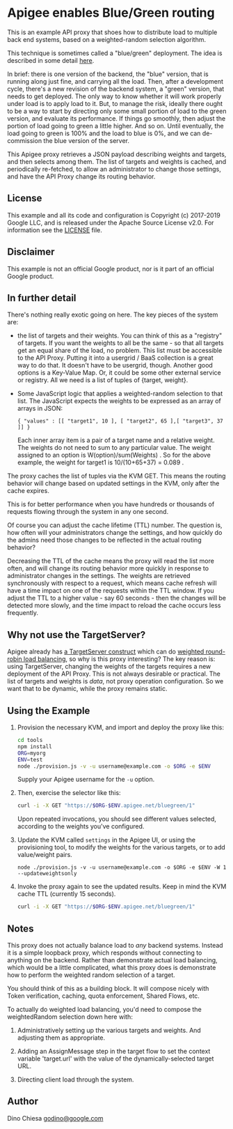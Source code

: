 # Apigee enables Blue/Green routing

This is an example API proxy that shoes how to distribute load to multiple back end
systems, based on a weighted-random selection algorithm.

This technique is sometimes called a "blue/green" deployment. The idea is described in
some detail
[here](https://cloudnative.io/blog/2015/02/the-dos-and-donts-of-bluegreen-deployment/).

In brief: there is one version of the backend, the "blue" version, that is running along
just fine, and carrying all the load.  Then, after a development cycle, there's a new
revision of the backend system, a "green" version, that needs to get deployed. The only
way to know whether it will work properly under load is to apply load to it.  But, to
manage the risk, ideally there ought to be a way to start by directing only some small
portion of load to the green version, and evaluate its performance. If things go
smoothly, then adjust the portion of load going to green a little higher.  And so
on. Until eventually, the load going to green is 100% and the load to blue is 0%, and we
can de-commission the blue version of the server.

This Apigee proxy retrieves a JSON payload describing weights and targets, and then
selects among them.  The list of targets and weights is cached, and periodically
re-fetched, to allow an administrator to change those settings, and have the API Proxy
change its routing behavior.

## License

This example and all its code and configuration
is Copyright (c) 2017-2019 Google LLC, and is released under the
Apache Source License v2.0. For information see the [LICENSE](LICENSE) file.

## Disclaimer

This example is not an official Google product, nor is it part of an official Google product.

## In further detail

There's nothing really exotic going on here. The key pieces of the system are:

- the list of targets and their weights. You can think of this as a "registry" of
  targets.  If you want the weights to all be the same - so that all targets get an
  equal share of the load, no problem. This list must be accessible to the API Proxy.
  Putting it into a usergrid / BaaS collection is a great way to do that. It doesn't
  have to be usergrid, though. Another good options is a Key-Value Map. Or, it could be
  some other external service or registry. All we need is a list of tuples of {target,
  weight}.

- Some JavaScript logic that applies a weighted-random selection to that list. The JavaScript
  expects the weights to be expressed as an array of arrays in JSON:

  ```
  { "values" : [[ "target1", 10 ], [ "target2", 65 ],[ "target3", 37 ]] }
  ```

  Each inner array item is a pair of a target name and a relative weight. The weights do
  not need to sum to any particular value. The weight assigned to an option is
  W(option)/sum(Weights) .  So for the above example, the weight for target1 is
  10/(10+65+37) = 0.089 .

The proxy caches the list of tuples via the KVM GET. This means the routing behavior will
change based on updated settings in the KVM, only after the cache expires.

This is for better performance  when you have hundreds or thousands of requests flowing through the
system in any one second.

Of course you can adjust the cache lifetime (TTL) number. The question is, how often
will your administrators change the settings, and how quickly do the admins need those
changes to be reflected in the actual routing behavior?

Decreasing the TTL of the cache means the proxy will read the list more often, and will
change its routing behavior more quickly in response to administrator changes in the
settings.  The weights are retrieved synchronously with respect to a request, which
means cache refresh will have a time impact on one of the requests within the TTL
window. If you adjust the TTL to a higher value - say 60 seconds - then the changes will
be detected more slowly, and the time impact to reload the cache occurs less frequently.


## Why not use the TargetServer?

Apigee already has [a TargetServer
construct](http://docs.apigee.com/api-services/content/load-balancing-across-backend-servers) which
can do [weighted round-robin load
balancing](https://community.apigee.com/articles/17980/how-to-use-target-servers-in-your-api-proxies.html),
so why is this proxy interesting?  The key reason is: using TargetServer, changing the weights of
the targets requires a new deployment of the API Proxy. This is not always desirable or
practical. The list of targets and weights is *data*, not proxy operation
configuration. So we want that to be dynamic, while the proxy remains static.


## Using the Example

1. Provision the necessary KVM, and import and deploy the proxy like this:

   ```sh
   cd tools
   npm install
   ORG=myorg
   ENV=test
   node ./provision.js -v -u username@example.com -o $ORG -e $ENV
   ```

   Supply your Apigee username for the `-u` option.


2. Then, exercise the selector like this:
   ```sh
   curl -i -X GET "https://$ORG-$ENV.apigee.net/bluegreen/1"
   ```

   Upon repeated invocations, you should see different values selected,
   according to the weights you've configured.

3. Update the KVM called `settings` in the Apigee UI, or using the provisioning tool, to modify the weights for
   the various targets, or to add value/weight pairs.
   ```
   node ./provision.js -v -u username@example.com -o $ORG -e $ENV -W 1 --updateweightsonly
   ```

4. Invoke the proxy again to
   see  the updated results.  Keep in mind the KVM cache TTL (currently 15 seconds).
   ```sh
   curl -i -X GET "https://$ORG-$ENV.apigee.net/bluegreen/1"
   ```

## Notes

This proxy does not actually balance load to *any* backend systems. Instead it is a simple
loopback proxy, which responds without connecting to anything on the backend. Rather
than demonstrate actual load balancing, which would be a little complicated, what this
proxy does is demonstrate how to perform the weighted random selection of a target.


You should think of this as a building block.  It will compose
nicely with Token verification, caching, quota enforcement,
Shared Flows, etc.

To actually do weighted load balancing, you'd need to compose the weightedRandom
selection down here with:

1. Administratively setting up the various targets and weights. And adjusting them as appropriate.

2. Adding an AssignMessage step in the target flow to set the context variable 'target.url' with the value of the dynamically-selected target URL.

3. Directing client load through the system.

## Author

Dino Chiesa
godino@google.com

